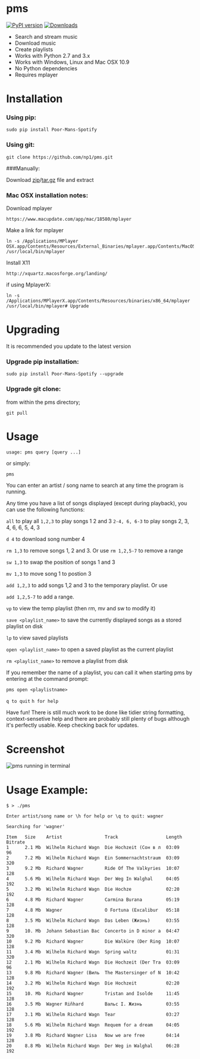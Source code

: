 pms
===
[![PyPI version](http://badge.fury.io/py/Poor-Mans-Spotify.png)](https://pypi.python.org/pypi/Poor-Mans-Spotify)
[![Downloads](https://pypip.in/d/Poor-Mans-Spotify/badge.png)](https://pypi.python.org/pypi/Poor-Mans-Spotify)


 - Search and stream music
 - Download music
 - Create playlists
 - Works with Python 2.7 and 3.x
 - Works with Windows, Linux and Mac OSX 10.9
 - No Python dependencies
 - Requires mplayer

# Installation

### Using pip:
    
    sudo pip install Poor-Mans-Spotify

### Using git:

    git clone https://github.com/np1/pms.git
    
###Manually:

Download [zip](https://github.com/np1/pms/archive/master.zip)/[tar.gz](https://github.com/np1/pms/archive/master.tar.gz) file and extract

### Mac OSX installation notes:
    
Download mplayer

    https://www.macupdate.com/app/mac/18580/mplayer

Make a link for mplayer

    ln -s /Applications/MPlayer OSX.app/Contents/Resources/External_Binaries/mplayer.app/Contents/MacOS/mplayer /usr/local/bin/mplayer

Install X11

    http://xquartz.macosforge.org/landing/
    
if using MplayerX: 

    ln -s /Applications/MPlayerX.app/Contents/Resources/binaries/x86_64/mplayer /usr/local/bin/mplayer# Upgrade

# Upgrading

It is recommended you update to the latest version

### Upgrade pip installation:

    sudo pip install Poor-Mans-Spotify --upgrade

### Upgrade git clone:

from within the pms directory;

    git pull


# Usage

    usage: pms query [query ...]

or simply:

    pms

You can enter an artist / song name to search at any time the program is
running.

Any time you have a list of songs displayed (except during playback), you can
use the following functions:

```all``` to play all
```1,2,3``` to play songs 1 2 and 3
```2-4, 6, 6-3``` to play songs 2, 3, 4, 6, 6, 5, 4, 3

```d 4``` to download song number 4

```rm 1,3``` to remove songs 1, 2 and 3.  Or use ```rm 1,2,5-7``` to remove a range

```sw 1,3``` to swap the position of songs 1 and 3

```mv 1,3``` to move song 1 to postion 3

```add 1,2,3``` to add songs 1,2 and 3 to the temporary playlist.  Or use 

```add 1,2,5-7``` to add a range.

```vp``` to view the temp playlist (then rm, mv and sw to modify it)

```save <playlist_name>``` to save the currently displayed songs as a stored
playlist on disk

```lp``` to view saved playlists

```open <playlist_name>``` to open a saved playlist as the current playlist

```rm <playlist_name>``` to remove a playlist from disk

If you remember the name of a playlist, you can call it when starting pms by
entering at the command prompt:

```pms open <playlistname>```

```q to quit```
```h for help```

Have fun!  There is still much work to be done like tidier string formatting,
context-sensetive help and there are probably still plenty of bugs although 
it's perfectly usable.  Keep checking back for updates.

# Screenshot
![pms running in terminal](http://i.imgur.com/Oqyz5vk.png "pms running in terminal")

# Usage Example:

    $ > ./pms

    Enter artist/song name or \h for help or \q to quit: wagner

    Searching for 'wagner'

    Item   Size    Artist                Track                  Length   Bitrate 
    1      2.1 Mb  Wilhelm Richard Wagn  Die Hochzeit (Сон в л  03:09    96      
    2      7.2 Mb  Wilhelm Richard Wagn  Ein Sommernachtstraum  03:09    320     
    3      9.2 Mb  Richard Wagner        Ride Of The Valkyries  10:07    128     
    4      5.6 Mb  Wilhelm Richard Wagn  Der Weg In Walghal     04:05    192     
    5      3.2 Mb  Wilhelm Richard Wagn  Die Hochze             02:20    192     
    6      4.8 Mb  Richard Wagner        Carmina Burana         05:19    128     
    7      4.8 Mb  Wagner                O Fortuna (Excalibur   05:18    128     
    8      3.5 Mb  Wilhelm Richard Wagn  Das Leben (Жизнь)      03:55    128     
    9      10. Mb  Johann Sebastian Bac  Concerto in D minor a  04:47    320     
    10     9.2 Mb  Richard Wagner        Die Walküre (Der Ring  10:07    128     
    11     3.4 Mb  Wilhelm Richard Wagn  Spring waltz           01:31    320     
    12     2.1 Mb  Wilhelm Richard Wagn  Die Hochzeit (Der Tra  03:09    96      
    13     9.8 Mb  Richard Wagner (Виль  The Mastersinger of N  10:42    128     
    14     3.2 Mb  Wilhelm Richard Wagn  Die Hochzeit           02:20    192     
    15     10. Mb  Richard Wagner        Tristan and Isolde     11:45    128     
    16     3.5 Mb  Wagner Riñhard        Вальс I. Жизнь         03:55    128     
    17     3.1 Mb  Wilhelm Richard Wagn  Tear                   03:27    128     
    18     5.6 Mb  Wilhelm Richard Wagn  Requem for a dream     04:05    192     
    19     3.8 Mb  Richard Wagner Lisa   Now we are free        04:14    128     
    20     8.8 Mb  Wilhelm Richard Wagn  Der Weg in Walghal     06:28    192     

